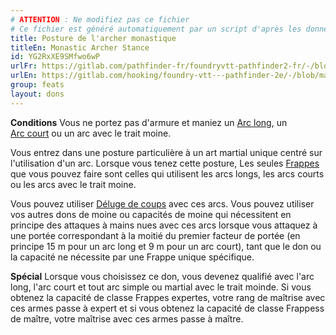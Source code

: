 ```yaml
---
# ATTENTION : Ne modifiez pas ce fichier
# Ce fichier est généré automatiquement par un script d'après les données du module Foundry VTT officiel et de sa traduction
title: Posture de l'archer monastique
titleEn: Monastic Archer Stance
id: YG2RxXE9SMfwo6wP
urlFr: https://gitlab.com/pathfinder-fr/foundryvtt-pathfinder2-fr/-/blob/master/data/feats/YG2RxXE9SMfwo6wP.htm
urlEn: https://gitlab.com/hooking/foundry-vtt---pathfinder-2e/-/blob/master/packs/data/feats.db/monastic-archer-stance.json
group: feats
layout: dons
---
```

**Conditions** Vous ne portez pas d'armure et maniez un [Arc long](../equipment/arc-long.md), un   
[Arc court](../equipment/arc-court.md) ou un arc avec le trait moine.

Vous entrez dans une posture particulière à un art martial unique centré sur l'utilisation d'un arc. Lorsque vous tenez cette posture, Les seules [Frappes](../actions/frapper.md) que vous pouvez faire sont celles qui utilisent les arcs longs, les arcs courts ou les arcs avec le trait moine.

Vous pouvez utiliser [Déluge de coups](../actions/déluge-de-coups.md) avec ces arcs. Vous pouvez utiliser vos autres dons de moine ou capacités de moine qui nécessitent en  principe des attaques à mains nues avec ces arcs lorsque vous attaquez à une portée correspondant à la moitié du premier facteur de portée (en principe 15 m pour un arc long et 9 m pour un arc court), tant que le don ou la capacité ne nécessite par une Frappe unique spécifique.

**Spécial** Lorsque vous choisissez ce don, vous devenez qualifié avec l'arc long, l'arc court et tout arc simple ou martial avec le trait moinde. Si vous obtenez la capacité de classe Frappes expertes, votre rang de maîtrise avec ces armes passe à expert et si vous obtenez la capacité de classe Frappess de maître, votre maîtrise avec ces armes passe à maître.


